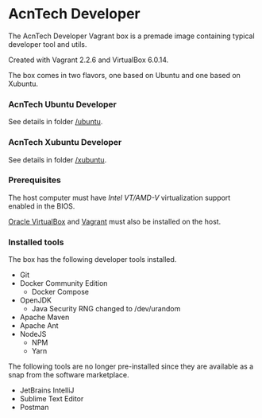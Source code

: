 # AcnTech Developer
The AcnTech Developer Vagrant box is a premade image containing typical developer tool and utils.

Created with Vagrant 2.2.6 and VirtualBox 6.0.14.

The box comes in two flavors, one based on Ubuntu and one based on Xubuntu.

### AcnTech Ubuntu Developer
See details in folder [/ubuntu](/ubuntu).

### AcnTech Xubuntu Developer
See details in folder [/xubuntu](/xubuntu).

### Prerequisites
The host computer must have _Intel VT/AMD-V_ virtualization support enabled in the BIOS.

[Oracle VirtualBox](https://www.virtualbox.org) and [Vagrant](https://www.vagrantup.com) must also be installed on the host.

### Installed tools
The box has the following developer tools installed.

* Git
* Docker Community Edition
  * Docker Compose
* OpenJDK
  * Java Security RNG changed to /dev/urandom
* Apache Maven
* Apache Ant
* NodeJS
  * NPM
  * Yarn

The following tools are no longer pre-installed since they are available as a snap from the software marketplace.

* JetBrains IntelliJ
* Sublime Text Editor
* Postman
